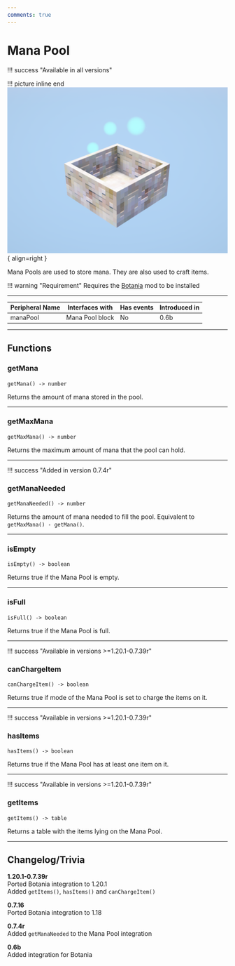 ```yaml
---
comments: true
---
```


# Mana Pool

!!! success "Available in all versions"

!!! picture inline end
    ![!Image of the Mana Pool block](/../assets/images/previews/mana_pool.png){ align=right }

Mana Pools are used to store mana. They are also used to craft items.

!!! warning "Requirement"
    Requires the [Botania](https://www.curseforge.com/minecraft/mc-mods/botania) mod to be installed

<p class="picture-spacing" style="--ps:1.9rem;"></p>

---

<center>

| Peripheral Name | Interfaces with | Has events | Introduced in |
| --------------- | --------------- | ---------- | ------------- |
| manaPool        | Mana Pool block | No         | 0.6b          |

</center>

---

## Functions

### getMana
```
getMana() -> number
```
Returns the amount of mana stored in the pool.

---

### getMaxMana
```
getMaxMana() -> number
```
Returns the maximum amount of mana that the pool can hold.

---

!!! success "Added in version 0.7.4r"

### getManaNeeded
```
getManaNeeded() -> number
```

Returns the amount of mana needed to fill the pool. Equivalent to `getMaxMana() - getMana()`.

---

### isEmpty
```
isEmpty() -> boolean
```
Returns true if the Mana Pool is empty.

---

### isFull
```
isFull() -> boolean
```
Returns true if the Mana Pool is full.

---

!!! success "Available in versions >=1.20.1-0.7.39r"

### canChargeItem
```
canChargeItem() -> boolean
```
Returns true if mode of the Mana Pool is set to charge the items on it.

---

!!! success "Available in versions >=1.20.1-0.7.39r"

### hasItems
```
hasItems() -> boolean
```
Returns true if the Mana Pool has at least one item on it.

---

!!! success "Available in versions >=1.20.1-0.7.39r"

### getItems
```
getItems() -> table
```
Returns a table with the items lying on the Mana Pool.

---

## Changelog/Trivia

**1.20.1-0.7.39r**  
Ported Botania integration to 1.20.1    
Added `getItems()`, `hasItems()` and `canChargeItem()`

**0.7.16**  
Ported Botania integration to 1.18

**0.7.4r**  
Added `getManaNeeded` to the Mana Pool integration

**0.6b**  
Added integration for Botania
